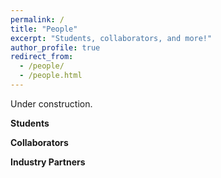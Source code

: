 ```yaml
---
permalink: /
title: "People"
excerpt: "Students, collaborators, and more!"
author_profile: true
redirect_from: 
  - /people/
  - /people.html
---
```

Under construction. 

**Students**


**Collaborators**


**Industry Partners**
